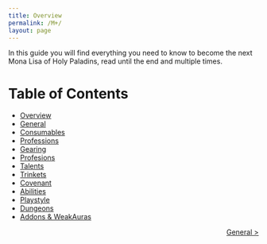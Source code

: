 ```yaml
---
title: Overview
permalink: /M+/
layout: page
---
```


In this guide you will find everything you need to know to become the next Mona Lisa of Holy Paladins, read until the end and multiple times.

# Table of Contents

- [Overview](/M+/)
- [General](/M+/general)
- [Consumables](/M+/consumables)
- [Professions](/M+/professions)
- [Gearing](/M+/gearing)
- [Profesions](/M+/professions)
- [Talents](/M+/talents)
- [Trinkets](/M+/trinkets)
- [Covenant](/M+/covenant)
- [Abilities](/M+/abilities)
- [Playstyle](/M+/playstyle)
- [Dungeons](/M+/dungeons)
- [Addons & WeakAuras](/M+/weakauras)

<div style="text-align:right;">
<a href="/M+/general"> General ></a>
</div>
